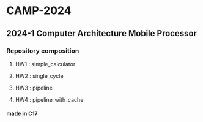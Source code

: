 # CAMP-2024
## 2024-1 Computer Architecture Mobile Processor





### Repository composition

1. HW1 : simple_calculator

2. HW2 : single_cycle

3. HW3 : pipeline

4. HW4 : pipeline_with_cache





#### made in C17
